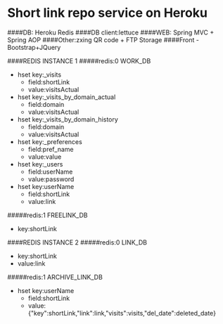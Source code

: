 Short link repo service on Heroku
===============================

####DB: Heroku Redis
####DB client:lettuce
####WEB: Spring MVC + Spring AOP 
####Other:zxing QR code + FTP Storage
####Front - Bootstrap+JQuery


####REDIS INSTANCE 1
#####redis:0 WORK_DB
- hset key:_visits
    - field:shortLink
    - value:visitsActual
- hset key:_visits_by_domain_actual 
    - field:domain
    - value:visitsActual
- hset key:_visits_by_domain_history 
    - field:domain
    - value:visitsActual
- hset key:_preferences
    - field:pref_name       
    - value:value
- hset key:_users
    - field:userName
    - value:password
- hset key:userName
    - field:shortLink
    - value:link

#####redis:1 FREELINK_DB 
- key:shortLink

####REDIS INSTANCE 2
#####redis:0 LINK_DB 
- key:shortLink
- value:link

#####redis:1 ARCHIVE_LINK_DB 
- hset key:userName
    - field:shortLink
    - value:{"key":shortLink,"link":link,"visits":visits,"del_date":deleted_date}